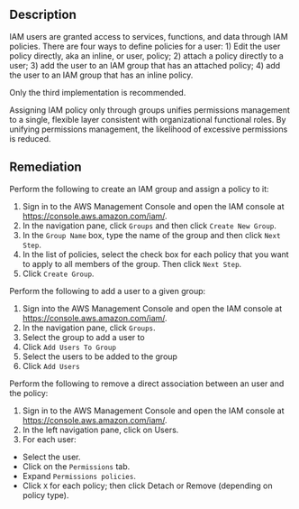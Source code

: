 ## Description

IAM users are granted access to services, functions, and data through IAM policies. There are four ways to define policies for a user: 1) Edit the user policy directly, aka an inline, or user, policy; 2) attach a policy directly to a user; 3) add the user to an IAM group that has an attached policy; 4) add the user to an IAM group that has an inline policy.

Only the third implementation is recommended.

Assigning IAM policy only through groups unifies permissions management to a single, flexible layer consistent with organizational functional roles. By unifying permissions management, the likelihood of excessive permissions is reduced.

## Remediation

Perform the following to create an IAM group and assign a policy to it:

1. Sign in to the AWS Management Console and open the IAM console at https://console.aws.amazon.com/iam/.
2. In the navigation pane, click `Groups` and then click `Create New Group`.
3. In the `Group Name` box, type the name of the group and then click `Next Step`.
4. In the list of policies, select the check box for each policy that you want to apply to all members of the group. Then click `Next Step`.
5. Click `Create Group`.

Perform the following to add a user to a given group:

1. Sign into the AWS Management Console and open the IAM console at https://console.aws.amazon.com/iam/.
2. In the navigation pane, click `Groups`.
3. Select the group to add a user to
4. Click `Add Users To Group`
5. Select the users to be added to the group
6. Click `Add Users`

Perform the following to remove a direct association between an user and the policy:

1. Sign in to the AWS Management Console and open the IAM console at https://console.aws.amazon.com/iam/.
2. In the left navigation pane, click on Users.
3. For each user:
  - Select the user.
  - Click on the `Permissions` tab.
  - Expand `Permissions policies`.
  - Click `X` for each policy; then click Detach or Remove (depending on policy type).
